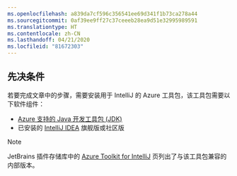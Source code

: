 ```yaml
---
ms.openlocfilehash: a839da7cf596c356541ee69d341f1b73ca278a44
ms.sourcegitcommit: 0af39ee9ff27c37ceeeb28ea9d51e32995989591
ms.translationtype: HT
ms.contentlocale: zh-CN
ms.lasthandoff: 04/21/2020
ms.locfileid: "81672303"
---
```

## <a name="prerequisites"></a>先决条件

若要完成文章中的步骤，需要安装用于 IntelliJ 的 Azure 工具包，该工具包需要以下软件组件：

* [Azure 支持的 Java 开发工具包 (JDK)](https://aka.ms/azure-jdks)
* 已安装的 [IntelliJ IDEA](https://www.jetbrains.com/idea/download/) 旗舰版或社区版

> [!NOTE]
> JetBrains 插件存储库中的 [Azure Toolkit for IntelliJ](https://plugins.jetbrains.com/plugin/8053) 页列出了与该工具包兼容的内部版本。

<!--
> [!IMPORTANT]
> 
> If you are using the Azure Toolkit for IntelliJ on Windows, the toolkit requires installing the Azure SDK 2.9.6 or later in order to use the Azure emulator. You have two options for installing the Azure SDK:
> 
> * You can download and install the Azure SDK by using the [Web Platform Installer (WebPI)](https://go.microsoft.com/fwlink/?LinkID=252838).
> * If you do not have the Azure SDK installed when you create your first Azure deployment project, you will be prompted to automatically download install the requisite version of the Azure SDK.
> 
> Note that the Azure SDK is only required on Windows.
> 
-->
